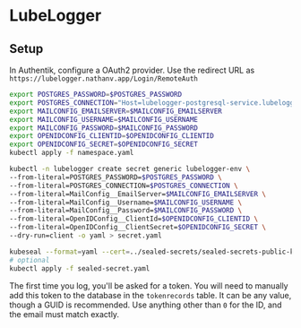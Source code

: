 # LubeLogger

## Setup

In Authentik, configure a OAuth2 provider. Use the redirect URL as
`https://lubelogger.nathanv.app/Login/RemoteAuth`

```bash
export POSTGRES_PASSWORD=$POSTGRES_PASSWORD
export POSTGRES_CONNECTION="Host=lubelogger-postgresql-service.lubelogger.svc.cluster.local:5432;Username=lubelogger;Password=$POSTGRES_PASSWORD;Database=lubelogger;"
export MAILCONFIG_EMAILSERVER=$MAILCONFIG_EMAILSERVER
export MAILCONFIG_USERNAME=$MAILCONFIG_USERNAME
export MAILCONFIG_PASSWORD=$MAILCONFIG_PASSWORD
export OPENIDCONFIG_CLIENTID=$OPENIDCONFIG_CLIENTID
export OPENIDCONFIG_SECRET=$OPENIDCONFIG_SECRET
kubectl apply -f namespace.yaml

kubectl -n lubelogger create secret generic lubelogger-env \
--from-literal=POSTGRES_PASSWORD=$POSTGRES_PASSWORD \
--from-literal=POSTGRES_CONNECTION=$POSTGRES_CONNECTION \
--from-literal=MailConfig__EmailServer=$MAILCONFIG_EMAILSERVER \
--from-literal=MailConfig__Username=$MAILCONFIG_USERNAME \
--from-literal=MailConfig__Password=$MAILCONFIG_PASSWORD \
--from-literal=OpenIDConfig__ClientId=$OPENIDCONFIG_CLIENTID \
--from-literal=OpenIDConfig__ClientSecret=$OPENIDCONFIG_SECRET \
--dry-run=client -o yaml > secret.yaml

kubeseal --format=yaml --cert=../sealed-secrets/sealed-secrets-public-key.pem < secret.yaml > sealed-secret.yaml
# optional
kubectl apply -f sealed-secret.yaml
```

The first time you log, you'll be asked for a token. You will need
to manually add this token to the database in the `tokenrecords` table.
It can be any value, though a GUID is recommended. Use anything other than `0`
for the ID, and the email must match exactly.
